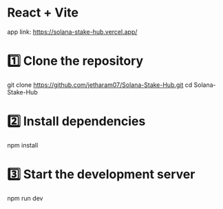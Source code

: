 # React + Vite

app link:  https://solana-stake-hub.vercel.app/

# 1️⃣ Clone the repository
git clone https://github.com/jetharam07/Solana-Stake-Hub.git
cd Solana-Stake-Hub

# 2️⃣ Install dependencies
npm install

# 3️⃣ Start the development server
npm run dev

